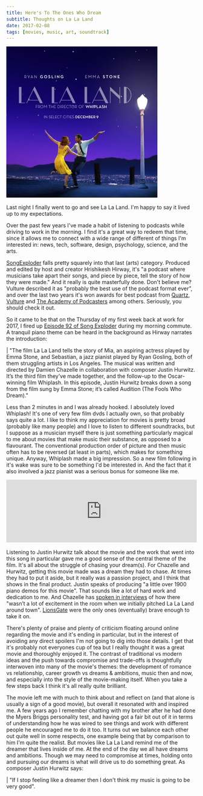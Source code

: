 ```yaml
---
title: Here's To The Ones Who Dream
subtitle: Thoughts on La La Land
date: 2017-02-08
tags: [movies, music, art, soundtrack]
---
```


![La La Land](/img/small-imgs/La-La-Land.jpg "La La Land Poster")

Last night I finally went to go and see La La Land. I'm happy to say it lived up to my expectations.

Over the past few years I've made a habit of listening to podcasts while driving to work in the morning. I find it's a great way to redeem that time, since it allows me to connect with a wide range of different of things I'm interested in: news, tech, software, design, psychology, science, and the arts.

[SongExploder](http://songexploder.net) falls pretty squarely into that last (arts) category. Produced and edited by host and creator Hrishikesh Hirway, it's "a podcast where musicians take apart their songs, and piece by piece, tell the story of how they were made." And it really is quite masterfully done. Don't believe me? Vulture described it as "probably the best use of the podcast format ever”, and over the last two years it's won awards for best podcast from [Quartz](https://qz.com/580076/the-casties-quartzs-awards-for-the-best-podcasts-of-2015/), [Vulture](http://www.vulture.com/2015/12/10-best-podcasts-2015.html) and [The Academy of Podcasters](https://www.instagram.com/p/BHlAvkzBhwZ/) among others. Seriously, you should check it out.

So it came to be that on the Thursday of my first week back at work for 2017, I fired up [Episode 92 of Song Exploder](http://songexploder.net/la-la-land) during my morning commute. A tranquil piano theme can be heard in the background as Hirway narrates the introduction:

| "The film La La Land tells the story of Mia, an aspiring actress played by Emma Stone, and Sebastian, a jazz pianist played by Ryan Gosling, both of them struggling artists in Los Angeles. The musical was written and directed by Damien Chazelle in collaboration with composer Justin Hurwitz. It’s the third film they’ve made together, and the follow-up to the Oscar-winning film Whiplash. In this episode, Justin Hurwitz breaks down a song from the film sung by Emma Stone; it’s called Audition (The Fools Who Dream)."

Less than 2 minutes in and I was already hooked. I absolutely loved Whiplash! It's one of very few film dvds I actually own, so that probably says quite a lot. I like to think my appreciation for movies is pretty broad (probably like many people) and I love to listen to different soundtracks, but I suppose as a musician myself there is just something particularly magical to me about movies that make music their substance, as opposed to a flavourant. The conventional production order of picture and then music often has to be reversed (at least in parts), which makes for something unique. Anyway, Whiplash made a big impression. So a new film following in it's wake was sure to be something I'd be interested in. And the fact that it also involved a jazz pianist was a serious bonus for someone like me.

<iframe width="100%" height="166" scrolling="no" frameborder="no" src="https://w.soundcloud.com/player/?url=https%3A//api.soundcloud.com/tracks/298933514&amp;color=e93f91&amp;show_artwork=false"></iframe>

Listening to Justin Hurwitz talk about the movie and the work that went into this song in particular gave me a good sense of the central theme of the film. It's all about the struggle of chasing your dream(s). For Chazelle and Hurwitz, getting this movie made was a dream they had to chase. At times they had to put it aside, but it really was a passion project, and I think that shows in the final product. Justin speaks of producing "a little over 1900 piano demos for this movie". That sounds like a lot of hard work and dedication to me. And Chazelle has [spoken in interviews](http://deadline.com/2016/12/emma-stone-la-la-land-damien-chazelle-justin-hurwitz-oscars-interview-1201866006/) of how there "wasn’t a lot of excitement in the room when we initially pitched La La Land around town". [LionsGate](http://www.lionsgate.com/) were the only ones (eventually) brave enough to take it on.

There's plenty of praise and plenty of criticism floating around online regarding the movie and it's ending in particular, but in the interest of avoiding any direct spoilers I'm not going to dig into those details. I get that it's probably not everyones cup of tea but I really thought it was a great movie and thoroughly enjoyed it. The contrast of traditional vs modern ideas and the push towards compromise and trade-offs is thoughtfully interwoven into many of the movie's themes: the development of romance vs relationship, career growth vs dreams & ambitions, music then and now, and especially into the style of the movie-making itself. When you take a few steps back I think it's all really quite brilliant.

The movie left me with much to think about and reflect on (and that alone is usually a sign of a good movie), but overall it resonated with and inspired me. A few years ago I remember chatting with my brother after he had done the Myers Briggs personality test, and having got a fair bit out of it in terms of understanding how he was wired to see things and work with different people he encouraged me to do it too. It turns out we balance each other out quite well in some respects, one example being that by comparison to him I'm quite the realist. But movies like La La Land remind me of the dreamer that lives inside of me. At the end of the day we all have dreams and ambitions. Though we may need to compromise at times, holding onto and pursuing our dreams is what will drive us to do something great. As composer Justin Hurwitz says:

| "If I stop feeling like a dreamer then I don't think my music is going to be very good".
